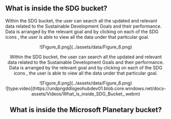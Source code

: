 ## What is inside the SDG bucket?

Within the SDG bucket, the user can search all the updated and relevant data related to the Sustainable Development Goals and their performance.
Data is arranged by the relevant goal and by clicking on each of the SDG icons , the user is able to view all the data under that particular goal.

<center> ![Figure_6.png](../assets/data/Figure_6.png)

Within the SDG bucket, the user can search all the updated and relevant data related to the Sustainable Development Goals and their performance.
Data is arranged by the relevant goal and by clicking on each of the SDG icons , the user is able to view all the data under that particular goal.

<center> ![Figure_6.png](../assets/data/Figure_6.png)

<center> ![type:video](https://undpngddlsgeohubdev01.blob.core.windows.net/docs-assets/Videos/What_is_inside_SDG_Bucket_.webm)</center>

## What is inside the Microsoft Planetary bucket?
